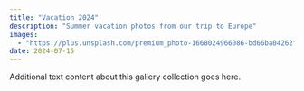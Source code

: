 ```yaml
---
title: "Vacation 2024"
description: "Summer vacation photos from our trip to Europe"
images:
  - "https://plus.unsplash.com/premium_photo-1668024966086-bd66ba04262f?q=80&w=2092&auto=format&fit=crop&ixlib=rb-4.1.0&ixid=M3wxMjA3fDB8MHxwaG90by1wYWdlfHx8fGVufDB8fHx8fA%3D%3D"
date: 2024-07-15
---
```


Additional text content about this gallery collection goes here.